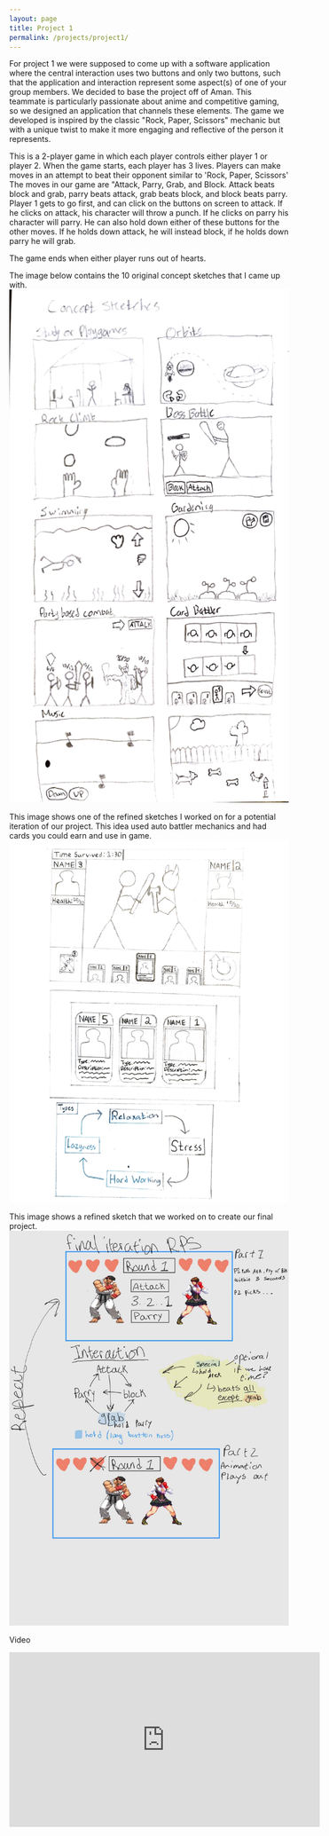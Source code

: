 ```yaml
---
layout: page
title: Project 1
permalink: /projects/project1/
---
```


For project 1 we were supposed to come up with a software application where the central interaction uses two buttons and only two buttons, such that the application and
interaction represent some aspect(s) of one of your group members.
We decided to base the project off of Aman. This teammate is particularly passionate about anime and competitive gaming, so we designed an application that channels these elements. The game we developed is inspired by the classic "Rock, Paper, Scissors" mechanic but with a unique twist to make it more engaging and reflective of the person it represents.

This is a 2-player game in which each player controls either player 1 or player 2. When the game starts, each player has 3 lives. Players can make moves in an attempt to beat their opponent similar to 'Rock, Paper, Scissors'
The moves in our game are "Attack, Parry, Grab, and Block. Attack beats block and grab, parry beats attack, grab beats block, and block beats parry.
Player 1 gets to go first, and can click on the buttons on screen to attack. If he clicks on attack, his character will throw a punch. If he clicks on parry his character will parry. He can also hold down either of these buttons for the other moves. If he holds down attack, he will instead block, if he holds down parry he will grab.

The game ends when either player runs out of hearts.

The image below contains the 10 original concept sketches that I came up with.
![Concept Sketeches](/assets/images/conceptsketches-1.png)

This image shows one of the refined sketches I worked on for a potential iteration of our project. This idea used auto battler mechanics and had cards you could earn and use in game.
![Refined Sketeches 1](/assets/images/RefinedDrawings-1.png)

This image shows a refined sketch that we worked on to create our final project.
![Refined Sketeches 2](/assets/images/A1_Refined_sketches_240920_200823.jpg)

Video
<iframe width="560" height="315" src="https://www.youtube.com/watch?v=zv2M-zAE97Y" frameborder="0" allowfullscreen></iframe>
